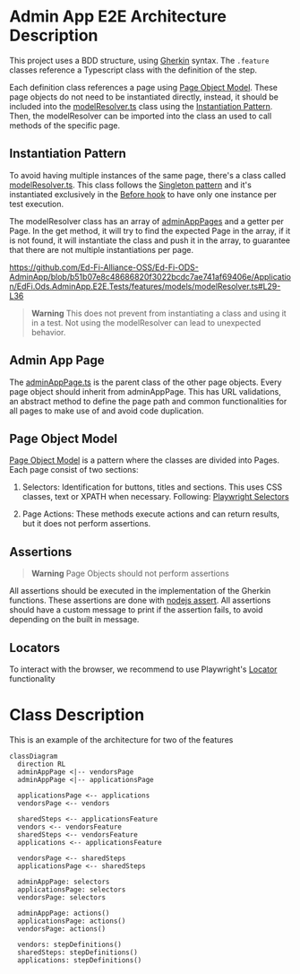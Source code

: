# Admin App E2E Architecture Description

This project uses a BDD structure, using [Gherkin](https://cucumber.io/docs/gherkin/reference/) syntax. The `.feature` classes reference a Typescript class with the definition of the step.

Each definition class references a page using [Page Object Model](#page-object-model). These page objects do not need to be instantiated directly, instead, it should be included into the [modelResolver.ts](./features/models/modelResolver.ts) class using the [Instantiation Pattern](#instantiation-pattern). Then, the modelResolver can be imported into the class an used to call methods of the specific page.

## Instantiation Pattern

To avoid having multiple instances of the same page, there's a class called [modelResolver.ts](./features/models/modelResolver.ts). This class follows the [Singleton pattern](http://wiki.c2.com/?SingletonPattern) and it's instantiated exclusively in the [Before hook](https://cucumber.io/docs/cucumber/api/#hook) to have only one instance per test execution.

The modelResolver class has an array of [adminAppPages](#admin-app-page) and a getter per Page. In the get method, it will try to find the expected Page in the array, if it is not found, it will instantiate the class and push it in the array, to guarantee that there are not multiple instantiations per page.

https://github.com/Ed-Fi-Alliance-OSS/Ed-Fi-ODS-AdminApp/blob/b51b07e8c48686820f3022bcdc7ae741af69406e/Application/EdFi.Ods.AdminApp.E2E.Tests/features/models/modelResolver.ts#L29-L36

> **Warning**
> This does not prevent from instantiating a class and using it in a test. Not using the modelResolver can lead to unexpected behavior.


## Admin App Page

The [adminAppPage.ts](./features/models/adminAppPage.ts) is the parent class of the other page objects. Every page object should inherit from adminAppPage. This has URL validations, an abstract method to define the page path and common functionalities for all pages to make use of and avoid code duplication.

## Page Object Model

[Page Object Model](https://martinfowler.com/bliki/PageObject.html) is a pattern where the classes are divided into Pages. Each page consist of two sections:

1. Selectors: Identification for buttons, titles and sections. This uses CSS classes, text or XPATH when necessary. Following: [Playwright Selectors](https://playwright.dev/docs/selectors#text-selector)

2. Page Actions: These methods execute actions and can return results, but it does not perform assertions.

## Assertions

> **Warning**
> Page Objects should not perform assertions

All assertions should be executed in the implementation of the Gherkin functions. These assertions are done with [nodejs assert](https://nodejs.org/api/assert.html). All assertions should have a custom message to print if the assertion fails, to avoid depending on the built in message.

## Locators

To interact with the browser, we recommend to use Playwright's [Locator](https://playwright.dev/docs/locators) functionality 

# Class Description

This is an example of the architecture for two of the features

```mermaid 
classDiagram
  direction RL
  adminAppPage <|-- vendorsPage
  adminAppPage <|-- applicationsPage
  
  applicationsPage <-- applications
  vendorsPage <-- vendors
  
  sharedSteps <-- applicationsFeature
  vendors <-- vendorsFeature
  sharedSteps <-- vendorsFeature
  applications <-- applicationsFeature

  vendorsPage <-- sharedSteps
  applicationsPage <-- sharedSteps
  
  adminAppPage: selectors
  applicationsPage: selectors
  vendorsPage: selectors
  
  adminAppPage: actions()
  applicationsPage: actions()
  vendorsPage: actions()
  
  vendors: stepDefinitions()
  sharedSteps: stepDefinitions()
  applications: stepDefinitions()
```
